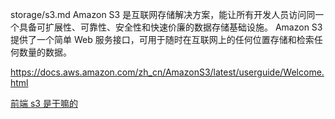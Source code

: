 storage/s3.md
Amazon S3 是互联网存储解决方案，能让所有开发人员访问同一个具备可扩展性、可靠性、安全性和快速价廉的数据存储基础设施。 Amazon S3 提供了一个简单 Web 服务接口，可用于随时在互联网上的任何位置存储和检索任何数量的数据。

https://docs.aws.amazon.com/zh_cn/AmazonS3/latest/userguide/Welcome.html

[前端 s3 是干嘛的](https://www.google.com/search?q=%E5%89%8D%E7%AB%AF+s3%E6%98%AF%E5%B9%B2%E5%98%9B%E7%9A%84&oq=%E5%89%8D%E7%AB%AF+s3%E6%98%AF%E5%B9%B2%E5%98%9B%E7%9A%84&aqs=chrome..69i57.9253j0j1&sourceid=chrome&ie=UTF-8)
